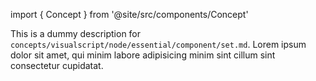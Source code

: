 import { Concept } from '@site/src/components/Concept'

<Concept
  title    = "node/essential/component/set"
  kind     = "Core"
  category = "Visualscript"
  block    = {true}>
This is a dummy description for `concepts/visualscript/node/essential/component/set.md`.
Lorem ipsum dolor sit amet, qui minim labore adipisicing minim sint cillum sint consectetur cupidatat.
</Concept>


